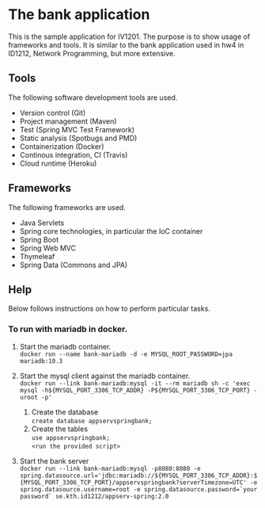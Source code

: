 # The bank application
This is the sample application for IV1201. The purpose is to show usage of frameworks and tools. It is similar to the bank application used in hw4 in ID1212, Network Programming, but more extensive.

## Tools
The following software development tools are used.
 - Version control (Git)
 - Project management (Maven)
 - Test (Spring MVC Test Framework)
 - Static analysis (Spotbugs and PMD)
 - Containerization (Docker)
 - Continous integration, CI (Travis)
 - Cloud runtime (Heroku)

## Frameworks
The following frameworks are used.
 - Java Servlets
 - Spring core technologies, in particular the IoC container
 - Spring Boot
 - Spring Web MVC
 - Thymeleaf
 - Spring Data (Commons and JPA)
 
## Help

Below follows instructions on how to perform particular tasks.

### To run with mariadb in docker.

1. Start the mariadb container.  
```docker run --name bank-mariadb -d -e MYSQL_ROOT_PASSWORD=jpa mariadb:10.3```

2. Start the mysql client against the mariadb container.  
```docker run --link bank-mariadb:mysql -it --rm mariadb sh -c 'exec mysql -h${MYSQL_PORT_3306_TCP_ADDR} -P${MYSQL_PORT_3306_TCP_PORT} -uroot -p'```

    1. Create the database  
    `create database appservspringbank;`
    2. Create the tables  
    `use appservspringbank;`  
    `<run the provided script>`

3. Start the bank server  
```docker run --link bank-mariadb:mysql -p8080:8080 -e spring.datasource.url='jdbc:mariadb://${MYSQL_PORT_3306_TCP_ADDR}:${MYSQL_PORT_3306_TCP_PORT}/appservspringbank?serverTimezone=UTC' -e spring.datasource.username=root -e spring.datasource.password=`your password` se.kth.id1212/appserv-spring:2.0```
